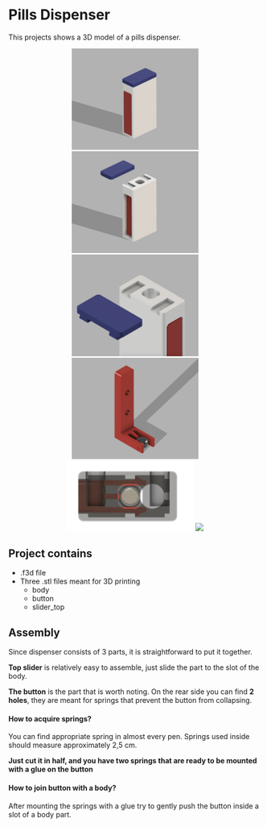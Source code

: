 # Pills Dispenser
This projects shows a 3D model of a pills dispenser.

<p align="center">
  <img width="50%" src="renders/render_1.png">
  <img width="50%" src="renders/render_2.png">
  <img width="50%" src="renders/render_3.png">
  <img width="50%" src="renders/render_4.png">
  <img width="50%" src="renders/render_5.png">
  <img height="50%" src="renders/preview_v1.gif">
</p>

## Project contains
* .f3d file
* Three .stl files meant for 3D printing
    * body
    * button
    * slider_top

## Assembly
Since dispenser consists of 3 parts, it is straightforward to put it together.

__Top slider__ is relatively easy to assemble, just slide the part to the slot of the body.

__The button__ is the part that is worth noting. On the rear side you can find __2 holes__, they are meant for springs that prevent the button from collapsing.

#### How to acquire springs?

You can find appropriate spring in almost every pen. Springs used inside should measure approximately 2,5 cm.

__Just cut it in half, and you have two springs that are ready to be mounted with a glue on the button__

#### How to join button with a body?

After mounting the springs with a glue try to gently push the button inside a slot of a body part.
